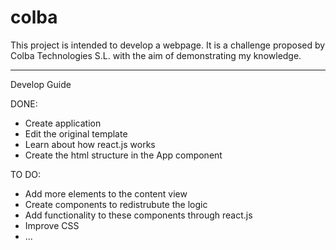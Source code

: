 # colba

This project is intended to develop a webpage. It is a challenge proposed by Colba Technologies S.L. with the aim of demonstrating my knowledge.

---------

Develop Guide

DONE:

- Create application
- Edit the original template
- Learn about how react.js works
- Create the html structure in the App component


TO DO:

- Add more elements to the content view
- Create components to redistrubute the logic
- Add functionality to these components through react.js
- Improve CSS
- ...